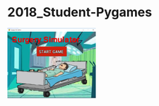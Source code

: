 # 2018_Student-Pygames

<img src ="https://github.com/saramargolin/2018-Student-Pygames/blob/master/Capture1.PNG"  width = 200>





